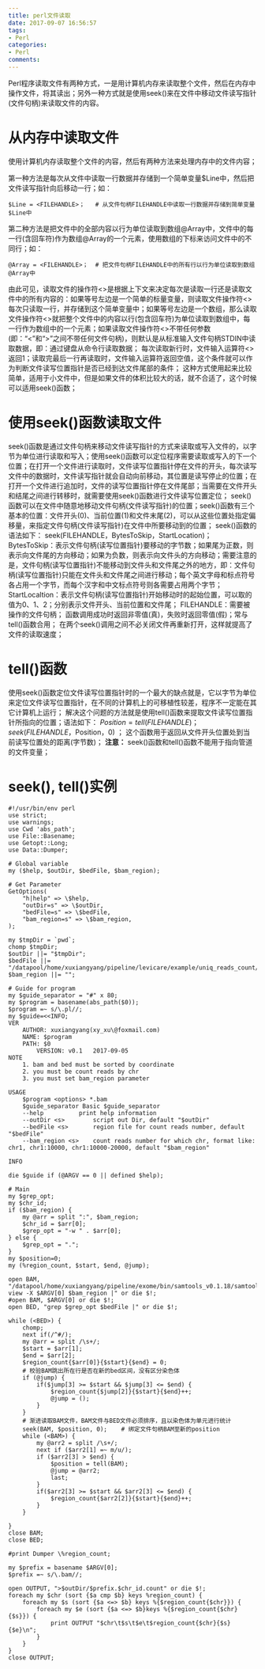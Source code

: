 ```yaml
---
title: perl文件读取
date: 2017-09-07 16:56:57
tags:
- Perl
categories:
- Perl
comments:
---
```


Perl程序读取文件有两种方式，一是用计算机内存来读取整个文件，然后在内存中操作文件，将其读出；另外一种方式就是使用seek()来在文件中移动文件读写指针(文件句柄)来读取文件的内容。

# 从内存中读取文件
使用计算机内存读取整个文件的内容，然后有两种方法来处理内存中的文件内容；

第一种方法是每次从文件中读取一行数据并存储到一个简单变量$Line中，然后把文件读写指针向后移动一行；如：
```buildoutcfg
$Line = <FILEHANDLE>；   # 从文件句柄FILEHANDLE中读取一行数据并存储到简单变量$Line中
```

第二种方法是把文件中的全部内容以行为单位读取到数组@Array中，文件中的每一行(含回车符)作为数组@Array的一个元素，使用数组的下标来访问文件中的不同行；如：
```buildoutcfg
@Array = <FILEHANDLE>；  # 把文件句柄FILEHANDLE中的所有行以行为单位读取到数组@Array中
```

由此可见，读取文件的操作符<>是根据上下文来决定每次是读取一行还是读取文件中的所有内容的：如果等号左边是一个简单的标量变量，则读取文件操作符<>每次只读取一行，并存储到这个简单变量中；如果等号左边是一个数组，那么读取文件操作符<>就把整个文件中的内容以行(包含回车符)为单位读取到数组中，每一行作为数组中的一个元素；如果读取文件操作符<>不带任何参数(即：“<”和“>”之间不带任何文件句柄)，则默认是从标准输入文件句柄STDIN中读取数据，即：通过键盘从命令行读取数据；
每次读取新行时，文件输入运算符<>返回1；读取完最后一行再读取时，文件输入运算符返回空值，这个条件就可以作为判断文件读写位置指针是否已经到达文件尾部的条件；
这种方式使用起来比较简单，适用于小文件中，但是如果文件的体积比较大的话，就不合适了，这个时候可以适用seek()函数；

# 使用seek()函数读取文件
seek()函数是通过文件句柄来移动文件读写指针的方式来读取或写入文件的，以字节为单位进行读取和写入；使用seek()函数可以定位程序需要读取或写入的下一个位置；在打开一个文件进行读取时，文件读写位置指针停在文件的开头，每次读写文件中的数据时，文件读写指针就会自动向前移动，其位置是读写停止的位置；在打开一个文件进行追加时，文件的读写位置指针停在文件尾部；当需要在文件开头和结尾之间进行转移时，就需要使用seek()函数进行文件读写位置定位；
seek()函数可以在文件中随意地移动文件句柄(文件读写指针)的位置；seek()函数有三个基本的位置：文件开头(0)、当前位置(1)和文件末尾(2)，可以从这些位置处指定偏移量，来指定文件句柄(文件读写指针)在文件中所要移动到的位置；
seek()函数的语法如下：
seek(FILEHANDLE，BytesToSkip，StartLocation)；
BytesToSkip：表示文件句柄(读写位置指针)要移动的字节数；如果尾为正数，则表示向文件尾的方向移动；如果为负数，则表示向文件头的方向移动；需要注意的是，文件句柄(读写位置指针)不能移动到文件头和文件尾之外的地方，即：文件句柄(读写位置指针)只能在文件头和文件尾之间进行移动；每个英文字母和标点符号各占用一个字节，而每个汉字和中文标点符号则各需要占用两个字节；
StartLocaltion：表示文件句柄(读写位置指针)开始移动时的起始位置，可以取的值为0、1、2；分别表示文件开头、当前位置和文件尾；
FILEHANDLE：需要被操作的文件句柄；
函数调用成功时返回非零值(真)，失败时返回零值(假)；常与tell()函数合用；
在两个seek()调用之间不必关闭文件再重新打开，这样就提高了文件的读取速度；

# tell()函数
使用seek()函数定位文件读写位置指针时的一个最大的缺点就是，它以字节为单位来定位文件读写位置指针，在不同的计算机上的可移植性较差，程序不一定能在其它计算机上运行；
解决这个问题的方法就是使用tell()函数来提取文件读写位置指针所指向的位置；语法如下：
$Position = tell(FILEHANDLE)；
seek(FILEHANDLE，$Position，0) ；
这个函数用于返回从文件开头位置处到当前读写位置处的距离(字节数)；
**注意：** seek()函数和tell()函数不能用于指向管道的文件变量；

# seek(), tell()实例
```buildoutcfg
#!/usr/bin/env perl
use strict;
use warnings;
use Cwd 'abs_path';
use File::Basename;
use Getopt::Long;
use Data::Dumper;

# Global variable
my ($help, $outDir, $bedFile, $bam_region);

# Get Parameter
GetOptions(
	"h|help" => \$help,	
	"outDir=s" => \$outDir,
	"bedFile=s" => \$bedFile,
	"bam_region=s" => \$bam_region,
);

my $tmpDir = `pwd`;
chomp $tmpDir;
$outDir ||= "$tmpDir";
$bedFile ||= "/datapool/home/xuxiangyang/pipeline/levicare/example/uniq_reads_count/hg19_k24.uniq.sort.merge24.5k.bed";
$bam_region ||= "";

# Guide for program
my $guide_separator = "#" x 80;
my $program = basename(abs_path($0));
$program =~ s/\.pl//;
my $guide=<<INFO;
VER
	AUTHOR: xuxiangyang(xy_xu\@foxmail.com)
	NAME: $program
	PATH: $0
        VERSION: v0.1	2017-09-05
NOTE
	1. bam and bed must be sorted by coordinate
	2. you must be count reads by chr
	3. you must set bam_region parameter

USAGE
	$program <options> *.bam
	$guide_separator Basic $guide_separator
	--help			print help information
	--outDir <s>		script out Dir, default "$outDir"
	--bedFile <s>		region file for count reads number, default "$bedFile"
	--bam_region <s>	count reads number for which chr, format like: chr1, chr1:10000, chr1:10000-20000, default "$bam_region"

INFO

die $guide if (@ARGV == 0 || defined $help);

# Main
my $grep_opt;
my $chr_id;
if ($bam_region) {
	my @arr = split ":", $bam_region;
	$chr_id = $arr[0];
	$grep_opt = "-w " . $arr[0];
} else {
	$grep_opt = ".";	
}
my $position=0;
my (%region_count, $start, $end, @jump);

open BAM, "/datapool/home/xuxiangyang/pipeline/exome/bin/samtools_v0.1.18/samtools view -X $ARGV[0] $bam_region |" or die $!;
#open BAM, $ARGV[0] or die $!;
open BED, "grep $grep_opt $bedFile |" or die $!;

while (<BED>) {
	chomp;
	next if(/^#/);
	my @arr = split /\s+/;
	$start = $arr[1];
	$end = $arr[2];
	$region_count{$arr[0]}{$start}{$end} = 0;
	# 校验BAM跳出所在行是否在新的bed区间，没有区分染色体
	if (@jump) {
		if($jump[3] >= $start && $jump[3] <= $end) {
			$region_count{$jump[2]}{$start}{$end}++;
			@jump = ();
		}
	}
	# 渐进读取BAM文件，BAM文件与BED文件必须排序，且以染色体为单元进行统计	
	seek(BAM, $position, 0);	# 绑定文件句柄BAM至新的position
	while (<BAM>) {
		my @arr2 = split /\s+/;
		next if ($arr2[1] =~ m/u/);
		if ($arr2[3] > $end) {
			$position = tell(BAM);
			@jump = @arr2;
			last;
		}
		if($arr2[3] >= $start && $arr2[3] <= $end) {
			$region_count{$arr2[2]}{$start}{$end}++;
		}
	}	

}
close BAM;
close BED;

#print Dumper \%region_count;

my $prefix = basename $ARGV[0]; 
$prefix =~ s/\.bam//;

open OUTPUT, ">$outDir/$prefix.$chr_id.count" or die $!; 
foreach my $chr (sort {$a cmp $b} keys %region_count) {
	foreach my $s (sort {$a <=> $b} keys %{$region_count{$chr}}) {
		foreach my $e (sort {$a <=> $b}keys %{$region_count{$chr}{$s}}) {
			print OUTPUT "$chr\t$s\t$e\t$region_count{$chr}{$s}{$e}\n";
		}
	}
}
close OUTPUT;
```